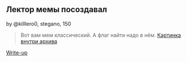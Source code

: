 ## Лектор мемы посоздавал  
by @killlero0, stegano, 150  

> Вот вам мем классический. А флаг найти надо в нём.
> [Картинка внутри архива](./attachments/task1.rar)

[Write-up](WRITEUP.md)  